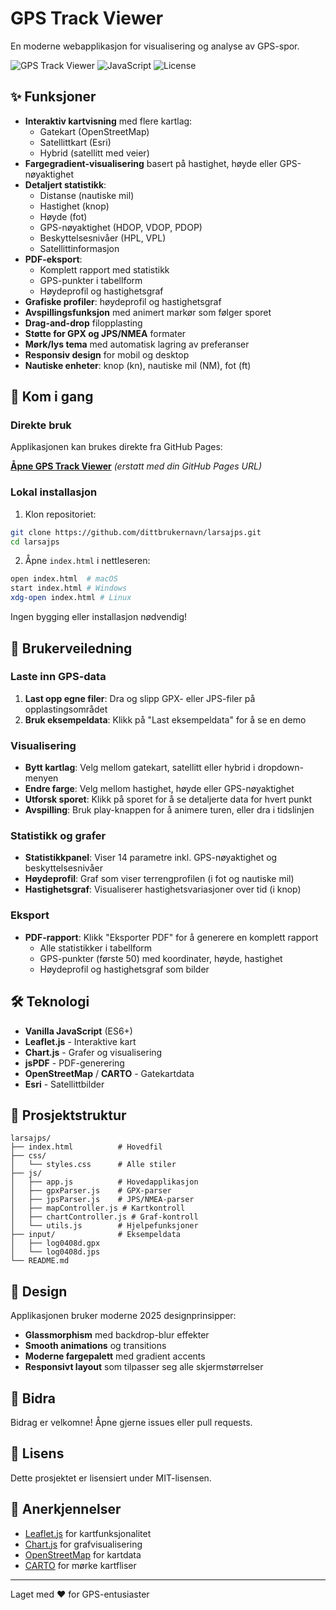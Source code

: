 # GPS Track Viewer

En moderne webapplikasjon for visualisering og analyse av GPS-spor.

![GPS Track Viewer](https://img.shields.io/badge/Status-Active-success)
![JavaScript](https://img.shields.io/badge/JavaScript-ES6+-yellow)
![License](https://img.shields.io/badge/License-MIT-blue)

## ✨ Funksjoner

- **Interaktiv kartvisning** med flere kartlag:
  - Gatekart (OpenStreetMap)
  - Satellittkart (Esri)
  - Hybrid (satellitt med veier)
- **Fargegradient-visualisering** basert på hastighet, høyde eller GPS-nøyaktighet
- **Detaljert statistikk**: 
  - Distanse (nautiske mil)
  - Hastighet (knop)
  - Høyde (fot)
  - GPS-nøyaktighet (HDOP, VDOP, PDOP)
  - Beskyttelsesnivåer (HPL, VPL)
  - Satellittinformasjon
- **PDF-eksport**: 
  - Komplett rapport med statistikk
  - GPS-punkter i tabellform
  - Høydeprofil og hastighetsgraf
- **Grafiske profiler**: høydeprofil og hastighetsgraf
- **Avspillingsfunksjon** med animert markør som følger sporet
- **Drag-and-drop** filopplasting
- **Støtte for GPX og JPS/NMEA** formater
- **Mørk/lys tema** med automatisk lagring av preferanser
- **Responsiv design** for mobil og desktop
- **Nautiske enheter**: knop (kn), nautiske mil (NM), fot (ft)

## 🚀 Kom i gang

### Direkte bruk

Applikasjonen kan brukes direkte fra GitHub Pages:

**[Åpne GPS Track Viewer](#)** *(erstatt med din GitHub Pages URL)*

### Lokal installasjon

1. Klon repositoriet:
```bash
git clone https://github.com/dittbrukernavn/larsajps.git
cd larsajps
```

2. Åpne `index.html` i nettleseren:
```bash
open index.html  # macOS
start index.html # Windows
xdg-open index.html # Linux
```

Ingen bygging eller installasjon nødvendig!

## 📖 Brukerveiledning

### Laste inn GPS-data

1. **Last opp egne filer**: Dra og slipp GPX- eller JPS-filer på opplastingsområdet
2. **Bruk eksempeldata**: Klikk på "Last eksempeldata" for å se en demo

### Visualisering

- **Bytt kartlag**: Velg mellom gatekart, satellitt eller hybrid i dropdown-menyen
- **Endre farge**: Velg mellom hastighet, høyde eller GPS-nøyaktighet
- **Utforsk sporet**: Klikk på sporet for å se detaljerte data for hvert punkt
- **Avspilling**: Bruk play-knappen for å animere turen, eller dra i tidslinjen

### Statistikk og grafer

- **Statistikkpanel**: Viser 14 parametre inkl. GPS-nøyaktighet og beskyttelsesnivåer
- **Høydeprofil**: Graf som viser terrengprofilen (i fot og nautiske mil)
- **Hastighetsgraf**: Visualiserer hastighetsvariasjoner over tid (i knop)

### Eksport

- **PDF-rapport**: Klikk "Eksporter PDF" for å generere en komplett rapport
  - Alle statistikker i tabellform
  - GPS-punkter (første 50) med koordinater, høyde, hastighet
  - Høydeprofil og hastighetsgraf som bilder

## 🛠️ Teknologi

- **Vanilla JavaScript** (ES6+)
- **Leaflet.js** - Interaktive kart
- **Chart.js** - Grafer og visualisering
- **jsPDF** - PDF-generering
- **OpenStreetMap** / **CARTO** - Gatekartdata
- **Esri** - Satellittbilder

## 📁 Prosjektstruktur

```
larsajps/
├── index.html          # Hovedfil
├── css/
│   └── styles.css      # Alle stiler
├── js/
│   ├── app.js          # Hovedapplikasjon
│   ├── gpxParser.js    # GPX-parser
│   ├── jpsParser.js    # JPS/NMEA-parser
│   ├── mapController.js # Kartkontroll
│   ├── chartController.js # Graf-kontroll
│   └── utils.js        # Hjelpefunksjoner
├── input/              # Eksempeldata
│   ├── log0408d.gpx
│   └── log0408d.jps
└── README.md
```

## 🎨 Design

Applikasjonen bruker moderne 2025 designprinsipper:
- **Glassmorphism** med backdrop-blur effekter
- **Smooth animations** og transitions
- **Moderne fargepalett** med gradient accents
- **Responsivt layout** som tilpasser seg alle skjermstørrelser

## 🤝 Bidra

Bidrag er velkomne! Åpne gjerne issues eller pull requests.

## 📄 Lisens

Dette prosjektet er lisensiert under MIT-lisensen.

## 🙏 Anerkjennelser

- [Leaflet.js](https://leafletjs.com/) for kartfunksjonalitet
- [Chart.js](https://www.chartjs.org/) for grafvisualisering
- [OpenStreetMap](https://www.openstreetmap.org/) for kartdata
- [CARTO](https://carto.com/) for mørke kartfliser

---

Laget med ❤️ for GPS-entusiaster

